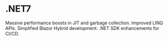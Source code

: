 # .NET7
Massive performance boosts in JIT and garbage collection. Improved LINQ APIs. Simplified Blazor Hybrid development. .NET SDK enhancements for CI/CD.
